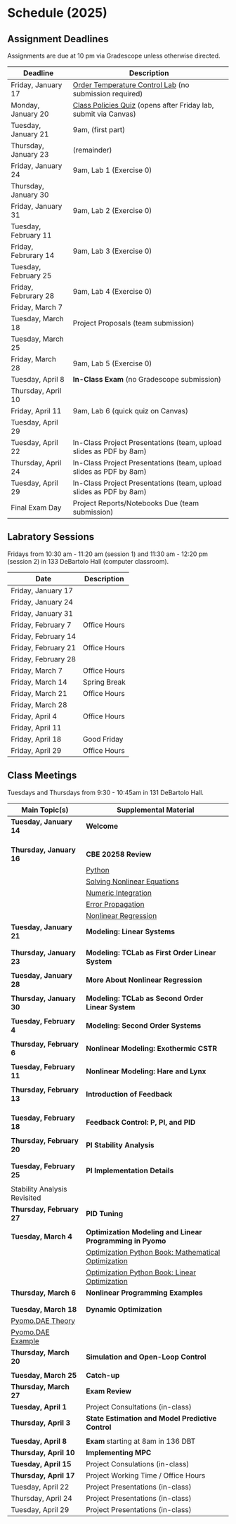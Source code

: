 # Schedule (2025)

## Assignment Deadlines

Assignments are due at 10 pm via Gradescope unless otherwise directed.

| Deadline    | Description |
| ----------- | ----------- |
| Friday, January 17 | [Order Temperature Control Lab](https://www.amazon.com/TCLab-Temperature-Control-Lab/dp/B07GMFWMRY) (no submission required) |
| Monday, January 20 | [Class Policies Quiz](https://canvas.nd.edu/courses/105816/quizzes/59967) (opens after Friday lab, submit via Canvas) |
| Tuesday, January 21 | 9am, [](./assignments/Homework-1.ipynb) (first part) |
| Thursday, January 23 | [](./assignments/Homework-1.ipynb) (remainder) |
| Friday, January 24 | 9am, Lab 1 (Exercise 0) |
| Thursday, January 30 | [](./assignments/Lab-1-Step-Testing.ipynb) |
| Friday, January 31 | 9am, Lab 2 (Exercise 0) |
| Tuesday, February 11 | [](./assignments/Lab-2-Model-Identification.ipynb) |
| Friday, Februrary 14 | 9am, Lab 3 (Exercise 0) |
| Tuesday, February 25 | [](./assignments/Lab-3-Relay-Control.ipynb) |
| Friday, Februrary 28 | 9am, Lab 4 (Exercise 0) |
| Friday, March 7 | [](./assignments/Lab-4-PI-Control.ipynb) |
| Tuesday, March 18 | Project Proposals (team submission) |
| Tuesday, March 25| [](./assignments/Homework-2.ipynb) |
| Friday, March 28 | 9am, Lab 5 (Exercise 0) |
| Tuesday, April 8 | **In-Class Exam** (no Gradescope submission) |
| Thursday, April 10 | [](./assignments/Lab-5-Open-Loop-Optimization.ipynb) |
| Friday, April 11 | 9am, Lab 6 (quick quiz on Canvas) |
| Tuesday, April 29 | [](./assignments/Lab-6-MPC.ipynb) |
| Tuesday, April 22 | In-Class Project Presentations (team, upload slides as PDF by 8am) |
| Thursday, April 24 | In-Class Project Presentations (team, upload slides as PDF by 8am) |
| Tuesday, April 29 | In-Class Project Presentations (team, upload slides as PDF by 8am) |
| Final Exam Day | Project Reports/Notebooks Due (team submission) |

## Labratory Sessions

Fridays from 10:30 am - 11:20 am (session 1) and 11:30 am - 12:20 pm (session 2) in 133 DeBartolo Hall (computer classroom).

| Date     | Description |
| ----------- | ----------- |
| Friday, January 17 | [](./tclab/testing-software-environment.ipynb) |
| Friday, January 24 | [](./assignments/Lab-1-Step-Testing.ipynb) |
| Friday, January 31 | [](./assignments/Lab-2-Model-Identification.ipynb) | 
| Friday, February 7 | Office Hours |
| Friday, February 14 | [](./assignments/Lab-3-Relay-Control.ipynb) |
| Friday, February 21 | Office Hours |
| Friday, February 28 | [](./assignments/Lab-4-PI-Control.ipynb)
| Friday, March 7 | Office Hours |
| Friday, March 14 | Spring Break |
| Friday, March 21 | Office Hours |
| Friday, March 28 | [](./assignments/Lab-5-Open-Loop-Optimization.ipynb) |
| Friday, April 4 | Office Hours |
| Friday, April 11 | [](./assignments/Lab-6-MPC.ipynb) |
| Friday, April 18 | Good Friday |
| Friday, April 29 | Office Hours | 

## Class Meetings

Tuesdays and Thursdays from 9:30 - 10:45am in 131 DeBartolo Hall.

| Main Topic(s) | Supplemental Material |
| ----------- | ----------- |
| **Tuesday, January 14** | **Welcome** |
| [](./notebooks/1/What-is-Process-Control.md) | [](./Schedule.md) |
| [](./notebooks/1/What-is-Feedback.ipynb) | [](./Syllabus.md) |
| [](./notebooks/1/Elements-of-Feedback-Control.ipynb) | [](./python/A.00-Python-Tutorials.md) |
| **Thursday, January 16** | **CBE 20258 Review** |
| [](./assignments/Homework-1.ipynb) | [Python](https://ndcbe.github.io/data-and-computing/notebooks/01/Python-Primer.html) |
| | [Solving Nonlinear Equations](https://ndcbe.github.io/data-and-computing/notebooks/06/nonlinear_systems.html) |
| | [Numeric Integration](https://ndcbe.github.io/data-and-computing/notebooks/07/integration.html) |
| | [Error Propagation](https://ndcbe.github.io/data-and-computing/notebooks/12/uncertainty.html) |
| | [Nonlinear Regression](https://ndcbe.github.io/data-and-computing/notebooks/15/advanced_regression.html) |
| **Tuesday, January 21** | **Modeling: Linear Systems** |
| [](./notebooks/2/One-Compartment-Pharmacokinetics.ipynb) | |
| [](./notebooks/2/Properties-of-Scalar-First-Order-Linear-Systems.ipynb) | |
| **Thursday, January 23** | **Modeling: TCLab as First Order Linear System**  |
| [](./notebooks/2/First-Order-Model-for-a-Single-Heater.ipynb) | |
| **Tuesday, January 28** | **More About Nonlinear Regression** |
| [](./notebooks/2/Fitting-a-Model-to-Data.ipynb) | |
| **Thursday, January 30** | **Modeling: TCLab as Second Order Linear System** |
| [](./notebooks/2/Second-Order.ipynb) | [](./assignments/Lab-2-Model-Identification.ipynb) |
| **Tuesday, February 4** | **Modeling: Second Order Systems** |
| [](./notebooks/2/Spring-Mass-Damper.ipynb) | |
| **Thursday, February 6** | **Nonlinear Modeling: Exothermic CSTR**  |
| [](./notebooks/2/Exothermic-CSTR.ipynb) |  |
| **Tuesday, February 11** | **Nonlinear Modeling: Hare and Lynx** |
| [](./notebooks/2/Hare-and-Lynx.ipynb) | [](./notebooks/2/Study-Guide.ipynb) | |
| **Thursday, February 13** | **Introduction of Feedback**|
| [](./notebooks/3/Feedback-Control.md) | [](./notebooks/3/Relay-Control.ipynb) |
| [](./notebooks/3/Case-Study-Thermal-Cycling-PCR.ipynb) | [](./notebooks/3/Setpoints-Thermal-Cycler.ipynb) |
| [](./notebooks/3/Setpoints.ipynb) | [](./notebooks/3/Implementing-Controllers.ipynb) |
| **Tuesday, February 18** | **Feedback Control: P, PI, and PID** |
| [](./notebooks/3/Proportional-Integral-Control.ipynb) | |
| **Thursday, February 20** | **PI Stability Analysis** |
| [](./notebooks/3/P-Controller-Analysis.ipynb) | |
| [](./notebooks/3/PI-Controller-Analysis.ipynb) | |
| **Tuesday, February 25**  | **PI Implementation Details** |
| [](./notebooks/3/Integral-Windup-and-Bumpless-Transfer.ipynb) | |
| Stability Analysis Revisited | |
| **Thursday, February 27** | **PID Tuning** |
| [](./notebooks/3/Controller-Tuning.ipynb) | |
| **Tuesday, March 4** | **Optimization Modeling and Linear Programming in Pyomo** |
| [](./notebooks/5/Linear-Production-Model.ipynb) | [Optimization Python Book: Mathematical Optimization](https://mobook.github.io/MO-book/notebooks/01/01.00.html) |
| [](./notebooks/5/Linear-Blending-Problem.ipynb) | [Optimization Python Book: Linear Optimization](https://mobook.github.io/MO-book/notebooks/02/02.00.html) |
| **Thursday, March 6** | **Nonlinear Programming Examples** |
| [](./notebooks/5/Gasoline-Blending.ipynb) | |
| [](./notebooks/5/Design-of-a-Cold-Weather-Fuel.ipynb) | |
| **Tuesday, March 18** | **Dynamic Optimization** |
| [Pyomo.DAE Theory](https://ndcbe.github.io/optimization/notebooks/3/PyomoDAE_theory.html) | [](./notebooks/6/TCLab-Optimization-Estimation-Control.ipynb) |
| [Pyomo.DAE Example](https://ndcbe.github.io/optimization/notebooks/3/PyomoDAE_example.html) |
| **Thursday, March 20** | **Simulation and Open-Loop Control** |
| [](./notebooks/6/TCLab-Optimization-Estimation-Control.ipynb) | |
| **Tuesday, March 25** | **Catch-up** |
| **Thursday, March 27** | **Exam Review** |
| **Tuesday, April 1** | Project Consultations (in-class) |
| **Thursday, April 3** | **State Estimation and Model Predictive Control** |
| [](./notebooks/6/TCLab-Optimization-Estimation-Control.ipynb) | |
| **Tuesday, April 8** | **Exam** starting at 8am in 136 DBT |
| **Thursday, April 10** | **Implementing MPC** |
| **Tuesday, April 15** | Project Consulations (in-class) |
| **Thursday, April 17** | Project Working Time / Office Hours |
| Tuesday, April 22 | Project Presentations (in-class) |
| Thursday, April 24 | Project Presentations (in-class) |
| Tuesday, April 29 | Project Presentations (in-class) |